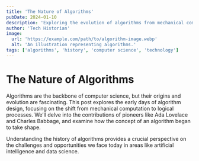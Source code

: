 ```yaml
---
title: 'The Nature of Algorithms'
pubDate: 2024-01-10
description: 'Exploring the evolution of algorithms from mechanical computation to logical processes'
author: 'Tech Historian'
image:
  url: 'https://example.com/path/to/algorithm-image.webp'
  alt: 'An illustration representing algorithms.'
tags: ['algorithms', 'history', 'computer science', 'technology']
---
```


# The Nature of Algorithms

Algorithms are the backbone of computer science, but their origins and evolution are fascinating. This post explores the early days of algorithm design, focusing on the shift from mechanical computation to logical processes. We’ll delve into the contributions of pioneers like Ada Lovelace and Charles Babbage, and examine how the concept of an algorithm began to take shape.

Understanding the history of algorithms provides a crucial perspective on the challenges and opportunities we face today in areas like artificial intelligence and data science.
